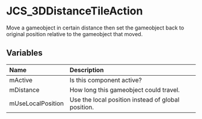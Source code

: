 # JCS_3DDistanceTileAction

Move a gameobject in certain distance then set the gameobject back to original 
position relative to the gameobject that moved.

## Variables

| Name              | Description                                        |
|:------------------|:---------------------------------------------------|
| mActive           | Is this component active?                          |
| mDistance         | How long this gameobject could travel.             |
| mUseLocalPosition | Use the local position instead of global position. |
